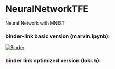 # NeuralNetworkTFE
Neural Network with MNIST

### binder-link basic version (marvin.ipynb):

[![Binder](https://mybinder.org/badge_logo.svg)](https://mybinder.org/v2/gh/MoKramer/NeuralNetworkTFE/main?labpath=marvin.ipynb)

### binder link optimized version (loki.h):
